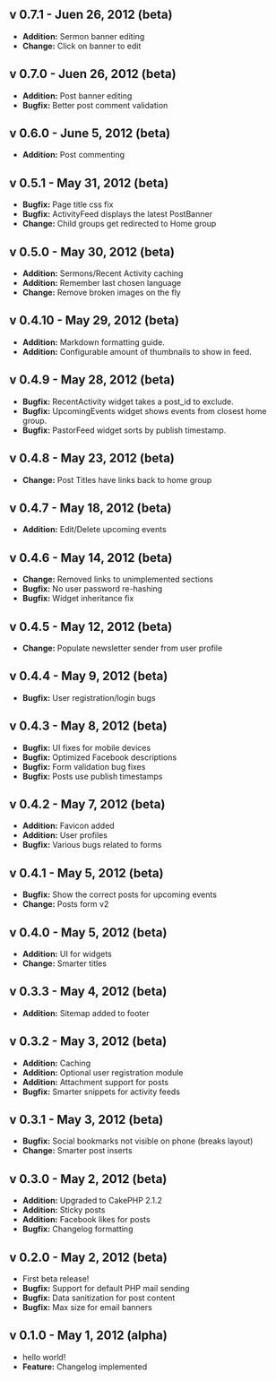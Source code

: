 v 0.7.1 - Juen 26, 2012 (beta)
--
 - **Addition:** Sermon banner editing
 - **Change:** Click on banner to edit

v 0.7.0 - Juen 26, 2012 (beta)
--
 - **Addition:** Post banner editing
 - **Bugfix:** Better post comment validation

v 0.6.0 - June 5, 2012 (beta)
--
 - **Addition:** Post commenting

v 0.5.1 - May 31, 2012 (beta)
--
 - **Bugfix:** Page title css fix
 - **Bugfix:** ActivityFeed displays the latest PostBanner
 - **Change:** Child groups get redirected to Home group

v 0.5.0 - May 30, 2012 (beta)
--
 - **Addition:** Sermons/Recent Activity caching
 - **Addition:** Remember last chosen language
 - **Change:** Remove broken images on the fly

v 0.4.10 - May 29, 2012 (beta)
--
 - **Addition:** Markdown formatting guide.
 - **Addition:** Configurable amount of thumbnails to show in feed.

v 0.4.9 - May 28, 2012 (beta)
--
 - **Bugfix:** RecentActivity widget takes a post_id to exclude.
 - **Bugfix:** UpcomingEvents widget shows events from closest home group.
 - **Bugfix:** PastorFeed widget sorts by publish timestamp.

v 0.4.8 - May 23, 2012 (beta)
--
 - **Change:** Post Titles have links back to home group

v 0.4.7 - May 18, 2012 (beta)
--
 - **Addition:** Edit/Delete upcoming events

v 0.4.6 - May 14, 2012 (beta)
--
 - **Change:** Removed links to unimplemented sections
 - **Bugfix:** No user password re-hashing
 - **Bugfix:** Widget inheritance fix

v 0.4.5 - May 12, 2012 (beta)
--
 - **Change:** Populate newsletter sender from user profile

v 0.4.4 - May 9, 2012 (beta)
--
 - **Bugfix:** User registration/login bugs

v 0.4.3 - May 8, 2012 (beta)
--
 - **Bugfix:** UI fixes for mobile devices
 - **Bugfix:** Optimized Facebook descriptions
 - **Bugfix:** Form validation bug fixes
 - **Bugfix:** Posts use publish timestamps

v 0.4.2 - May 7, 2012 (beta)
--
 - **Addition:** Favicon added
 - **Addition:** User profiles
 - **Bugfix:** Various bugs related to forms

v 0.4.1 - May 5, 2012 (beta)
--
- **Bugfix:** Show the correct posts for upcoming events
- **Change:** Posts form v2

v 0.4.0 - May 5, 2012 (beta)
--
 - **Addition:** UI for widgets
 - **Change:** Smarter titles

v 0.3.3 - May 4, 2012 (beta)
--
 - **Addition:** Sitemap added to footer

v 0.3.2 - May 3, 2012 (beta)
--
 - **Addition:** Caching
 - **Addition:** Optional user registration module
 - **Addition:** Attachment support for posts
 - **Bugfix:** Smarter snippets for activity feeds

v 0.3.1 - May 3, 2012 (beta)
--
 - **Bugfix:** Social bookmarks not visible on phone (breaks layout)
 - **Change:** Smarter post inserts

v 0.3.0 - May 2, 2012 (beta)
--
 - **Addition:** Upgraded to CakePHP 2.1.2
 - **Addition:** Sticky posts
 - **Addition:** Facebook likes for posts
 - **Bugfix:** Changelog formatting

v 0.2.0 - May 2, 2012 (beta)
--
 - First beta release!
 - **Bugfix:** Support for default PHP mail sending
 - **Bugfix:** Data sanitization for post content
 - **Bugfix:** Max size for email banners

v 0.1.0 - May 1, 2012 (alpha)
--
 - hello world! 
 - **Feature:** Changelog implemented



